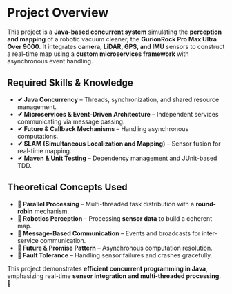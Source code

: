 # Project Overview  

This project is a **Java-based concurrent system** simulating the **perception and mapping** of a robotic vacuum cleaner, the **GurionRock Pro Max Ultra Over 9000**. It integrates **camera, LiDAR, GPS, and IMU** sensors to construct a real-time map using a **custom microservices framework** with asynchronous event handling.  

## Required Skills & Knowledge  

- **✔ Java Concurrency** – Threads, synchronization, and shared resource management.  
- **✔ Microservices & Event-Driven Architecture** – Independent services communicating via message passing.  
- **✔ Future & Callback Mechanisms** – Handling asynchronous computations.  
- **✔ SLAM (Simultaneous Localization and Mapping)** – Sensor fusion for real-time mapping.  
- **✔ Maven & Unit Testing** – Dependency management and JUnit-based TDD.  

## Theoretical Concepts Used  

- **📌 Parallel Processing** – Multi-threaded task distribution with a **round-robin** mechanism.  
- **📌 Robotics Perception** – Processing **sensor data** to build a coherent map.  
- **📌 Message-Based Communication** – Events and broadcasts for inter-service communication.  
- **📌 Future & Promise Pattern** – Asynchronous computation resolution.  
- **📌 Fault Tolerance** – Handling sensor failures and crashes gracefully.  

This project demonstrates **efficient concurrent programming in Java**, emphasizing real-time **sensor integration and multi-threaded processing**. 🚀  
